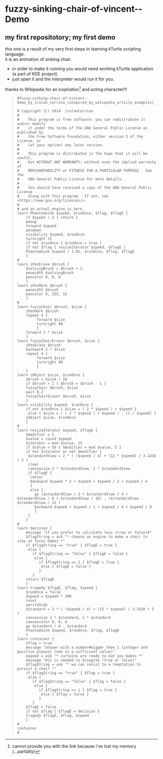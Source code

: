 # fuzzy-sinking-chair-of-vincent--Demo
my first repositotory; my first demo
---
this one is a result of my very first steps in learning kTurtle scripting language.  
it is an animation of sinking chair.
- in order to make it running you would need working kTurtle application (a part of KDE project).
- just open it and the interpreter would run it for you.

thanks to Wikipedia for an inspiration[^1] and acting character!!!

>```
>#fuzzy-sinking-chair-of-vincent--Demo_by_irulan_corrino_(inspired_by_wikipedia_article_examples)_ _
># Copyright (C) 2014  irulanCorrino
>#
>#    This program is free software: you can redistribute it and/or modify
>#    it under the terms of the GNU General Public License as published by
>#    the Free Software Foundation, either version 3 of the License, or
>#    (at your option) any later version.
>#
>#    This program is distributed in the hope that it will be useful,
>#    but WITHOUT ANY WARRANTY; without even the implied warranty of
>#    MERCHANTABILITY or FITNESS FOR A PARTICULAR PURPOSE.  See the
>#    GNU General Public License for more details.
>#
>#    You should have received a copy of the GNU General Public License
>#    along with this program.  If not, see <https://www.gnu.org/licenses/>.
>#
>#_and_an_actual_engine_is_here_
>learn PhantomSink $speed, $runOnce, $flag, $flagE {
>     if $speed < 3 { return }
>     penup
>     forward $speed
>     pendown
>     visibility $speed, $runOnce
>     turnright 15 
>     if not $runOnce { $runOnce = true }
>     if not $flag { resizeIterator $speed, $flagE }
>     PhantomSink $speed / 1.02, $runOnce, $flag, $flagE
>     }
>#
>learn iPenErase $brush {
>     $solvingBrush = $brush + 2
>     penwidth $solvingBrush
>     pencolor 0, 0, 0
>     }
>learn iPenMark $brush {
>     penwidth $brush
>     pencolor 0, 255, 15
>     }
>#
>learn fuzzyChair $brush, $size {
>     iPenMark $brush
>     repeat 4 {
>          forward $size
>          turnright 90
>          }
>     forward 2 * $size
>     }
>learn fuzzyChairEraser $brush, $size {
>     iPenErase $brush
>     backward 2 * $size
>     repeat 4 {
>          forward $size
>          turnright 90
>          }
>     }
>learn iObject $size, $runOnce {
>     $brush = $size / 10
>     if $brush > 1 { $brush = $brush - 1 }
>     fuzzyChair $brush, $size
>     wait 0.2
>     fuzzyChairEraser $brush, $size
>     }
>learn visibility $speed, $runOnce {
>     if not $runOnce { $size = ( 2 * $speed ) + $speed }
>      else { $size = ( ( 2 * $speed ) + $speed ) - (1 / $speed) }
>     iObject $size, $runOnce
>     }
>#
>learn resizeIterator $speed, $flagE {
>     $modifier = 1
>     $value = round $speed
>     $iterator = mod $value, 15
>     if $value < 50 { $modifier = mod $value, 5 }
>     if not $iterator or not $modifier {
>      $standardView = 2 * ( ($speed / 4) + (12 * $speed) / 3.1416 + 5 )
>      clear
>      canvassize 2 * $standardView, 2 * $standardView
>      if $flagE {
>       center
>       backward $speed * 2 + $speed + $speed / 2 + $speed / 4
>       }
>       else {
>         go ($standardView / 2 + $standardView / 4 + $standardView / 8 + $standardView / 16) , ($standardView - $standardView / 32 )
>         backward $speed + $speed / 2 + $speed / 4 + $speed / 8
>         }
>      }
>     }
>#
>learn decision {
>     message "if you prefer to calculate less (true or false)#"
>     $flagString = ask "* choose an engine to make a chair to stay at focus babes *"
>     if $flagString == "true" { $flagE = true }
>      else {
>        if $flagString == "false" { $flagE = false }
>         else {
>           if $flagString == 1 { $flagE = true }
>            else { $flagE = false }
>           }
>        }
>     return $flagE
>     }
>learn tragedy $flagE, $flag, $speed {
>     $runOnce = false 
>     $speed = $speed * 300
>     reset
>     spritehide
>     $standard = 2 * ( ($speed / 4) + (12 * $speed) / 3.1416 + 5 )
>     canvassize 2 * $standard, 2 * $standard
>     canvascolor 0, 0, 0
>     go $standard / 6 , $standard
>     PhantomSink $speed, $runOnce, $flag, $flagE
>     }
>learn container {
>     $flag = true
>     message "answer with a number#bigger_then_1 (integer and positive please) (one is a sufficient value)"
>     $speed = ask "* curtains are ready to eat you babes *"
>     message "#it is needed to disagree (true or false)"
>     $flagString = ask "* we can resist to a temptation to pursuit a chair *"
>     if $flagString == "true" { $flag = true }
>      else {
>        if $flagString == "false" { $flag = false }
>         else {
>           if $flagString == 1 { $flag = true }
>            else { $flag = false }
>           }
>        }
>     $flagE = false
>     if not $flag { $flagE = decision }
>     tragedy $flagE, $flag, $speed
>     }
>#
>container
>#
>```

[^1]: cannot provide you with the link because i've lost my memory (...partially)
